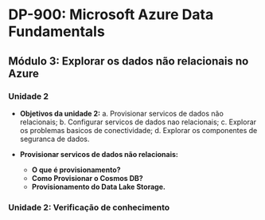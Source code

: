 # DP-900: Microsoft Azure Data Fundamentals

## Módulo 3: Explorar os dados não relacionais no Azure

### Unidade 2

- **Objetivos da unidade 2:**
  a. Provisionar servicos de dados não relacionais;
  b. Configurar servicos de dados nao relacionais;
  c. Explorar os problemas basicos de conectividade;
  d. Explorar os componentes de seguranca de dados.

- **Provisionar servicos de dados não relacionais:**
  - **O que é provisionamento?**
  - **Como Provisionar o Cosmos DB?**
  - **Provisionamento do Data Lake Storage.**


### Unidade 2: Verificação de conhecimento

